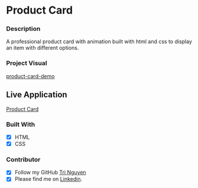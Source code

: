 # Product Card

### Description 

A professional product card with animation built with html and css to display an item with different options. 

### Project Visual

[product-card-demo](https://user-images.githubusercontent.com/71200950/182358778-28bc5e46-a64b-4176-a379-5e7f433ba416.mp4)

## Live Application
[Product Card](https://tringuyen1086.github.io/product-card/)

### Built With

- [x] HTML
- [x] CSS

### Contributor

* [x] Follow my GitHub [Tri Nguyen](https://github.com/tringuyen1086)
* [x] Please find me on [Linkedin](https://www.linkedin.com/in/tri-nguyen-1086).